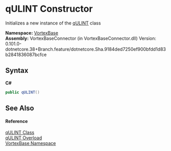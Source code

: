 # qULINT Constructor 
 

Initializes a new instance of the <a href="T_VortexBase_qULINT.md">qULINT</a> class

**Namespace:**&nbsp;<a href="N_VortexBase.md">VortexBase</a><br />**Assembly:**&nbsp;VortexBaseConnector (in VortexBaseConnector.dll) Version: 0.101.0-dotnetcore.38+Branch.feature/dotnetcore.Sha.9184ded7250ef900bfdd1d83b2841836087bcfce

## Syntax

**C#**<br />
``` C#
public qULINT()
```


## See Also


#### Reference
<a href="T_VortexBase_qULINT.md">qULINT Class</a><br /><a href="Overload_VortexBase_qULINT__ctor.md">qULINT Overload</a><br /><a href="N_VortexBase.md">VortexBase Namespace</a><br />